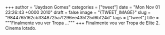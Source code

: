 
+++
author = "Jaydson Gomes"
categories = ["tweet"]
date = "Mon Nov 01 23:26:43 +0000 2010"
draft = false
image = "{TWEET_IMAGE}"
slug = "9844765162cb3348725a7f296ee435f25d6bf24d"
tags = ["tweet"]
title = """Finalmente vou ver Tropa ..."""
+++
Finalmente vou ver Tropa de Elite 2. Cinema lotado.
